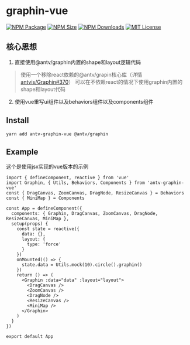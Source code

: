 # graphin-vue

<a href="https://www.npmjs.com/package/antv-graphin-vue"><img alt="NPM Package" src="https://img.shields.io/npm/v/antv-graphin-vue.svg?style=flat-square"></a>
<a href="https://www.npmjs.com/package/antv-graphin-vue"><img alt="NPM Size" src="https://img.shields.io/bundlephobia/minzip/antv-graphin-vue"></a>
<a href="https://www.npmjs.com/package/antv-graphin-vue"><img alt="NPM Downloads" src="https://img.shields.io/npm/dm/antv-graphin-vue?logo=npm&style=flat-square"></a>
<a href="/LICENSE"><img src="https://img.shields.io/github/license/lloydzhou/graphin-vue?style=flat-square" alt="MIT License"></a>

## 核心思想
1. 直接使用@antv/graphin内置的shape和layout逻辑代码
> 使用一个移除react依赖的@antv/grapin核心库（详情[antvis/Graphin#370](https://github.com/antvis/Graphin/pull/370)）
> 可以在不依赖react的情况下使用graphin内置的shape和layout代码

2. 使用vue重写ui组件以及behaviors组件以及components组件

## Install
```
yarn add antv-graphin-vue @antv/graphin
```

## Example

这个是使用jsx实现的vue版本的示例
```
import { defineComponent, reactive } from 'vue'
import Graphin, { Utils, Behaviors, Components } from 'antv-graphin-vue'
const { DragCanvas, ZoomCanvas, DragNode, ResizeCanvas } = Behaviors
const { MiniMap } = Components

const App = defineComponent({
  components: { Graphin, DragCanvas, ZoomCanvas, DragNode, ResizeCanvas, MiniMap },
  setup(props) {
    const state = reactive({
      data: {},
      layout: {
        type: 'force'
      }
    })
    onMounted(() => {
      state.data = Utils.mock(10).circle().graphin()
    })
    return () => (
      <Graphin :data="data" :layout="layout">
        <DragCanvas />
        <ZoomCanvas />
        <DragNode />
        <ResizeCanvas />
        <MiniMap />
      </Graphin>
    )
  }
})

export default App

```


